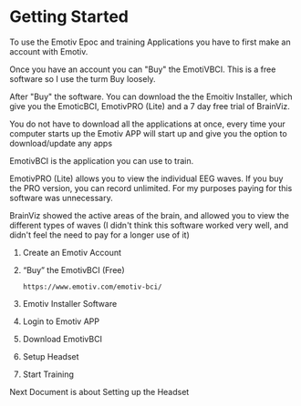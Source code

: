# Getting Started

To use the Emotiv Epoc and training Applications you have to first make an account with Emotiv.

Once you have an account you can "Buy" the EmotiVBCI. This is a free software so I use the turm Buy loosely. 

After "Buy" the software. You can download the the Emoitiv Installer, which give you the EmoticBCI, EmotivPRO (Lite) and a 7 day free trial of BrainViz. 

You do not have to download all the applications at once, every time your computer starts up the Emotiv APP will start up and give you the option to download/update any apps

  EmotivBCI is the application you can use to train. 
  
  EmotivPRO (Lite) allows you to view the individual EEG waves. If you buy the PRO version, you can record unlimited. For my purposes paying for this software was unnecessary.
  
  BrainViz showed the active areas of the brain, and allowed you to view the different types of waves 
      (I didn't think this software worked very well, and didn't feel the need to pay for a longer use of it)

 1. Create an Emotiv Account 
 2. “Buy” the EmotivBCI (Free)
 
        https://www.emotiv.com/emotiv-bci/ 

 3. Emotiv Installer Software
 4. Login to Emotiv APP
 5. Download EmotivBCI
 6. Setup Headset
 7. Start Training

Next Document is about Setting up the Headset
